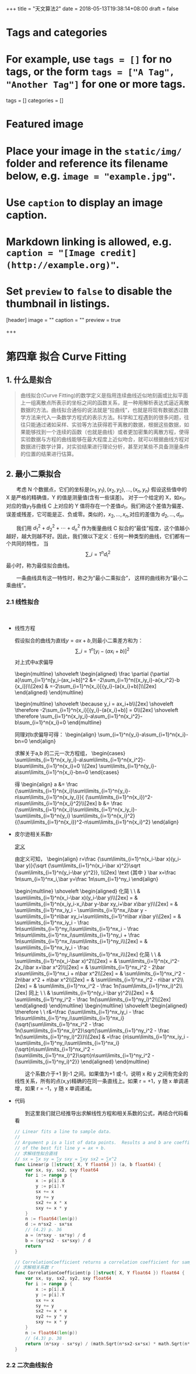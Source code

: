 +++
title = "天文算法2"
date = 2018-05-13T19:38:14+08:00
draft = false

# Tags and categories
# For example, use `tags = []` for no tags, or the form `tags = ["A Tag", "Another Tag"]` for one or more tags.
tags = []
categories = []

# Featured image
# Place your image in the `static/img/` folder and reference its filename below, e.g. `image = "example.jpg"`.
# Use `caption` to display an image caption.
#   Markdown linking is allowed, e.g. `caption = "[Image credit](http://example.org)"`.
# Set `preview` to `false` to disable the thumbnail in listings.
[header]
image = ""
caption = ""
preview = true

+++

# 第四章 拟合 Curve Fitting

<!--more-->

## 1. 什么是拟合

> 曲线拟合(Curve Fitting)的数学定义是指用连续曲线近似地刻画或比拟平面上一组离散点所表示的坐标之间的函数关系，是一种用解析表达式逼近离散数据的方法。曲线拟合通俗的说法就是“拉曲线”，也就是将现有数据透过数学方法来代入一条数学方程式的表示方法。科学和工程遇到的很多问题，往往只能通过诸如采样、实验等方法获得若干离散的数据，根据这些数据，如果能够找到一个连续的函数（也就是曲线）或者更加密集的离散方程，使得实验数据与方程的曲线能够在最大程度上近似吻合，就可以根据曲线方程对数据进行数学计算，对实验结果进行理论分析，甚至对某些不具备测量条件的位置的结果进行估算。

## 2. 最小二乘拟合

　　考虑 N 个数据点，它们的坐标是$(x_1,y_1),(x_2,y_2),\dots,(x_n,y_n)$
假设这些值中的 X 是严格的精确值，Y 的值是测量值(含有一些误差)。
对于一个给定的 X，如$x_1$，对应的值$y_1$与曲线 C 上对应的 Y 值将存在一个差值$d_1$，我们称这个差值为偏差、误差或残差，它可能是正、负或零。类似的，$x_2,\dots,x_n$,对应的差值为 $d_2,\dots,d_n$。

　　我们用 $d_1^2+d_2^2+\cdots+d_n^2$ 作为衡量曲线 C 拟合的“最佳”程度，这个值越小越好，越大则越不好。因此，我们做以下定义：任何一种类型的曲线，它们都有一个共同的特性， 当 $$\sum\_{i=1}^n d_i^2$$最小时，称为最佳拟合曲线。

　　一条曲线具有这一特性时，称之为“最小二乘拟合”， 这样的曲线称为“最小二乘曲线”。

### 2.1 线性拟合

　　

- 线性方程

    假设拟合的曲线为直线$y=ax+b$,则最小二乘差方和为：
    $$\sum\_{i=1}^n[y_i-(ax_i+b)]^2$$
    对上式中a求偏导

    \begin{multline}
    \shoveleft
    \begin{aligned}
    \frac \partial {\partial a}\sum\_{i=1}^n[y_i-(ax_i+b)]^2 &= -2\sum\_{i=1}^n({x_iy_i}-a{x_i^2}-b {x_i})\\\\\[2ex]
    & =-2\sum\_{i=1}^n{x_i}[{y_i}-(a{x_i}+b)]\\\\\[2ex]
    \end{aligned}
    \end{multline}


    \begin{multline}
    \shoveleft
    \because y_i = ax_i+b\\\\\[2ex]
    \shoveleft
    \therefore -2\sum\_{i=1}^n{x_i}[{y_i}-(a{x_i}+b)] = 0\\\\\[2ex]
    \shoveleft
    \therefore \sum\_{i=1}^n{x_iy_i}-a\sum\_{i=1}^n{x_i^2}-b\sum\_{i=1}^n{x_i}=0
    \end{multline}

    同理对b求偏导可得：
    \begin{align}
    \sum\_{i=1}^n{y_i}-a\sum\_{i=1}^n{x_i}-bn=0
    \end{align}

    求解关于a,b 的二元一次方程组，
    \begin{cases}
    \sum\limits\_{i=1}^n{x_iy_i}-a\sum\limits\_{i=1}^n{x_i^2}-b\sum\limits\_{i=1}^n{x_i}=0 \\\\\[2ex]
    \sum\limits\_{i=1}^n{y_i}-a\sum\limits\_{i=1}^n{x_i}-bn=0
    \end{cases}

    得
    \begin{align}
    a &= \frac {\sum\limits\_{i=1}^n{x_i}\sum\limits\_{i=1}^n{y_i}-n\sum\limits\_{i=1}^n{x_iy_i}}{  (\sum\limits\_{i=1}^n{x_i})^2-n\sum\limits\_{i=1}^n{x_i}^2}\\\\\[2ex]
    b &= \frac {\sum\limits\_{i=1}^n{x_i}\sum\limits\_{i=1}^n{x_iy_i}-\sum\limits\_{i=1}^n{y_i} \sum\limits\_{i=1}^n{x_i}^2}{(\sum\limits\_{i=1}^n{x_i})^2-n\sum\limits\_{i=1}^n{x_i}^2}
    \end{align}

- 皮尔逊相关系数r

    [定义](https://zh.wikipedia.org/wiki/%E7%9A%AE%E5%B0%94%E9%80%8A%E7%A7%AF%E7%9F%A9%E7%9B%B8%E5%85%B3%E7%B3%BB%E6%95%B0)

    由定义可知，
    \begin{align}
    r=\frac {\sum\limits\_{i=1}^n(x_i-\bar x)(y_i-\bar y)}{\sqrt {\sum\limits\_{i=1}^n(x_i-\bar x)^2}\sqrt {\sum\limits\_{i=1}^n(y_i-\bar y)^2}}, \\\\\[2ex]
    \text {其中 } \bar x=\frac 1n\sum\_{i=1}^nx_i,\bar y=\frac 1n\sum\_{i=1}^ny_i
    \end{align}

    \begin{multline}
    \shoveleft
    \begin{aligned}
    化简 \ \  & \sum\limits\_{i=1}^n(x_i-\bar x)(y_i-\bar y)\\\\\[2ex]
    = & \sum\limits\_{i=1}^n(x_iy_i-x_i\bar y-\bar xy_i+\bar x\bar y)\\\\\[2ex]
    = & \sum\limits\_{i=1}^nx_iy_i - \sum\limits\_{i=1}^nx_i\bar y - \sum\limits\_{i=1}^n\bar xy_i+\sum\limits\_{i=1}^n\bar x\bar y\\\\\[2ex]
    = & \sum\limits\_{i=1}^nx_iy_i - \frac 1n\sum\limits\_{i=1}^ny_i\sum\limits\_{i=1}^nx_i - \frac 1n\sum\limits\_{i=1}^nx_i\sum\limits\_{i=1}^ny_i + \frac 1n\sum\limits\_{i=1}^nx_i\sum\limits\_{i=1}^ny_i\\\\\[2ex]
    = & \sum\limits\_{i=1}^nx_iy_i - \frac 1n\sum\limits\_{i=1}^ny_i\sum\limits\_{i=1}^nx_i\\\\\[2ex]
    化简 \ \  & \sum\limits\_{i=1}^n(x_i-\bar x)^2\\\\\[2ex]
    = & \sum\limits\_{i=1}^n(x_i^2-2x_i\bar x+\bar x^2)\\\\\[2ex]
    = & \sum\limits\_{i=1}^nx_i^2 - 2\bar x\sum\limits\_{i=1}^nx_i + n\bar x^2\\\\\[2ex]
    = & \sum\limits\_{i=1}^nx_i^2 - 2n\bar x^2 + n\bar x^2\\\\\[2ex]
    = & \sum\limits\_{i=1}^nx_i^2 - n\bar x^2\\\\\[2ex]
    = & \sum\limits\_{i=1}^nx_i^2 - \frac 1n(\sum\limits\_{i=1}^nx_i)^2\\\\\[2ex]
    同上 \ \  & \sum\limits\_{i=1}^n(y_i-\bar y)^2\\\\\[2ex]
    = & \sum\limits\_{i=1}^ny_i^2 - \frac 1n(\sum\limits\_{i=1}^ny_i)^2\\\\\[2ex]
    \end{aligned}
    \end{multline}
    \begin{multline}
    \shoveleft
    \begin{aligned}
    \therefore \ \ r&=\frac {\sum\limits\_{i=1}^nx_iy_i - \frac 1n\sum\limits\_{i=1}^ny_i\sum\limits\_{i=1}^nx_i}{\sqrt{\sum\limits\_{i=1}^nx_i^2 - \frac 1n(\sum\limits\_{i=1}^nx_i)^2}\sqrt{\sum\limits\_{i=1}^ny_i^2 - \frac 1n(\sum\limits\_{i=1}^ny_i)^2}}\\\\\[2ex]
    & =\frac {n\sum\limits\_{i=1}^nx_iy_i - \sum\limits\_{i=1}^ny_i\sum\limits\_{i=1}^nx_i}{\sqrt{n\sum\limits\_{i=1}^nx_i^2 - (\sum\limits\_{i=1}^nx_i)^2}\sqrt{n\sum\limits\_{i=1}^ny_i^2 - (\sum\limits\_{i=1}^ny_i)^2}}
    \end{aligned}
    \end{multline}

    　　这个系数介于+1 到-1 之间。如果值为+1 或-1，说明 x 和 y 之间有完全的线性关系，所有的点(x,y)精确的在同一条直线上。如果 r = +1，y 随 x 单调递增，如果 r = -1，y 随 x 单调递减。

- 代码

    　　到这里我们就已经推导出求解线性方程和相关系数的公式，再结合代码看看

    ```go
    // Linear fits a line to sample data.
    //
    // Argument p is a list of data points.  Results a and b are coefficients
    // of the best fit line y = ax + b.
    // 求解线性拟合直线
    // sx = ∑x sy = ∑y sxy = ∑xy sx2 = ∑x^2
    func Linear(p []struct{ X, Y float64 }) (a, b float64) {
    	var sx, sy, sx2, sxy float64
    	for i := range p {
    		x := p[i].X
    		y := p[i].Y
    		sx += x
    		sy += y
    		sx2 += x * x
    		sxy += x * y
    	}
    	n := float64(len(p))
    	d := n*sx2 - sx*sx
    	// (4.2) p. 36
    	a = (n*sxy - sx*sy) / d
    	b = (sy*sx2 - sx*sxy) / d
    	return
    }

    // CorrelationCoefficient returns a correlation coefficient for sample data.
    // 求解相关系数 r
    func CorrelationCoefficient(p []struct{ X, Y float64 }) float64 {
    	var sx, sy, sx2, sy2, sxy float64
    	for i := range p {
    		x := p[i].X
    		y := p[i].Y
    		sx += x
    		sy += y
    		sx2 += x * x
    		sy2 += y * y
    		sxy += x * y
    	}
    	n := float64(len(p))
    	// (4.3) p. 38
    	return (n*sxy - sx*sy) / (math.Sqrt(n*sx2-sx*sx) * math.Sqrt(n*sy2-sy*sy))
    }
    ```

### 2.2 二次曲线拟合